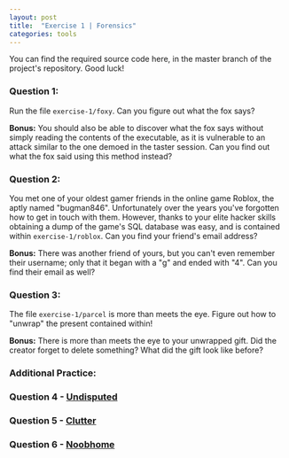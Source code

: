 ```yaml
---
layout: post
title:  "Exercise 1 | Forensics"
categories: tools
---
```


You can find the required source code here, in the master branch of the project's repository. Good luck!

### Question 1:

Run the file ```exercise-1/foxy```. Can you figure out what the fox says?

**Bonus:** You should also be able to discover what the fox says without simply reading the contents of the executable, as it is vulnerable to an attack similar to the one demoed in the taster session. Can you find out what the fox said using this method instead?

### Question 2:

You met one of your oldest gamer friends in the online game Roblox, the aptly named "bugman846". Unfortunately over the years you've forgotten how to get in touch with them. However, thanks to your elite hacker skills obtaining a dump of the game's SQL database was easy, and is contained within ```exercise-1/roblox```. Can you find your friend's email address?

**Bonus:** There was another friend of yours, but you can't even remember their username; only that it began with a "g" and ended with "4". Can you find their email as well?

### Question 3:

The file ```exercise-1/parcel``` is more than meets the eye. Figure out how to "unwrap" the present contained within!

**Bonus:** There is more than meets the eye to your unwrapped gift. Did the creator forget to delete something? What did the gift look like before?

### Additional Practice:

### Question 4 - [Undisputed][UNDISPUTED]
### Question 5 - [Clutter][CLUTTER]
### Question 6 - [Noobhome][NOOBHOME]

[UNDISPUTED]: https://backdoor.sdslabs.co/challenges/UNDISPUTED
[CLUTTER]: https://backdoor.sdslabs.co/challenges/CLUTTER
[NOOBHOME]: https://backdoor.sdslabs.co/challenges/NOOBHOME